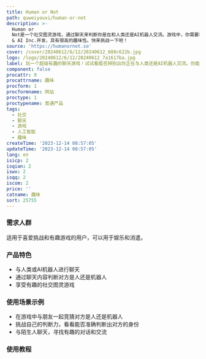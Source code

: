 ```yaml
---
title: Human or Not
path: quweiyouxi/human-or-not
description: >-
  Human or
  Not是一个社交图灵游戏，通过聊天来判断你是在和人类还是AI机器人交流。游戏中，你需要和对方聊上两分钟，并试图判断对方是人还是AI机器人。你认为自己能够分辨出谁是谁吗？游戏由Humans
  & AI Inc.开发，具有很高的趣味性。快来挑战一下吧！
source: 'https://humanornot.so'
cover: /cover/20240612/6/12/20240612_608c622b.jpg
logo: /logo/20240612/6/12/20240612_7a1617ba.jpg
label: 玩一个超级有趣的聊天游戏！试试看能否辨别出你正在与人类还是AI机器人交流。你能分辨出谁是谁吗？
component: false
procattr: 9
procattrname: 趣味
procform: 1
procformname: 网站
proctype: 1
proctypename: 普通产品
tags:
  - 社交
  - 聊天
  - 游戏
  - 人工智能
  - 趣味
createTime: '2023-12-14 08:57:05'
updateTime: '2023-12-14 08:57:05'
lang: en
isicp: 2
isqian: 2
iswx: 2
isqq: 2
iscom: 2
price: ''
catname: 趣味
sort: 25755
---
```




### 需求人群
适用于喜爱挑战和有趣游戏的用户，可以用于娱乐和消遣。

### 产品特色
- 与人类或AI机器人进行聊天
- 通过聊天内容判断对方是人还是机器人
- 享受有趣的社交图灵游戏

### 使用场景示例
- 在游戏中与朋友一起竞猜对方是人还是机器人
- 挑战自己的判断力，看看能否准确判断出对方的身份
- 与陌生人聊天，寻找有趣的对话和交流

### 使用教程


  
